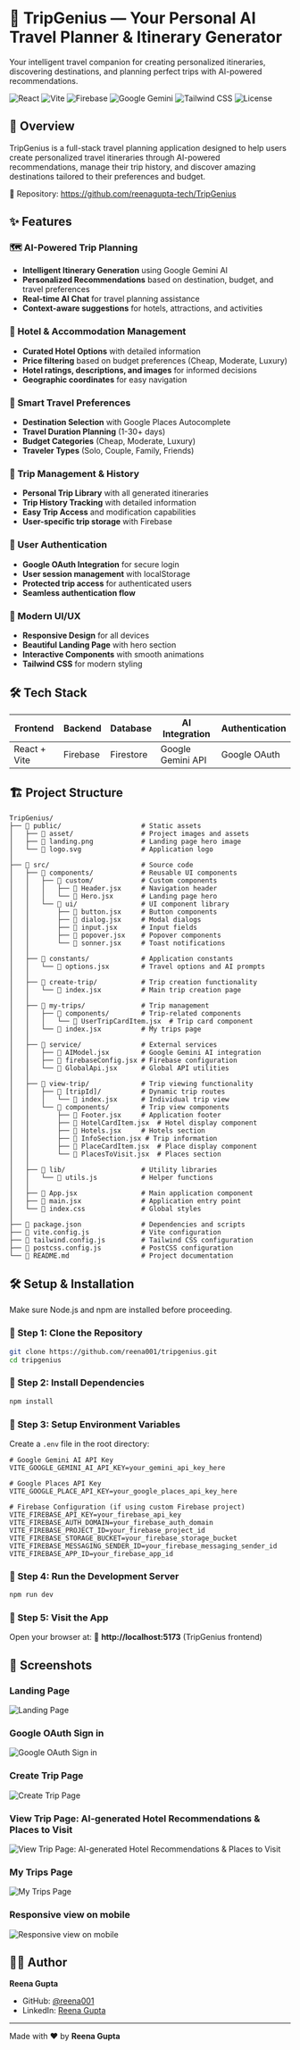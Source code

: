 # 🧠 TripGenius — Your Personal AI Travel Planner & Itinerary Generator
Your intelligent travel companion for creating personalized itineraries, discovering destinations, and planning perfect trips with AI-powered recommendations.

![React](https://img.shields.io/badge/frontend-react-blue?logo=react)
![Vite](https://img.shields.io/badge/build-vite-purple?logo=vite)
![Firebase](https://img.shields.io/badge/backend-firebase-orange?logo=firebase)
![Google Gemini](https://img.shields.io/badge/AI-Google%20Gemini-red?logo=google)
![Tailwind CSS](https://img.shields.io/badge/styling-tailwind%20css-38b2ac?logo=tailwind-css)
![License](https://img.shields.io/badge/license-MIT-lightgrey)

## 📌 Overview
TripGenius is a full-stack travel planning application designed to help users create personalized travel itineraries through AI-powered recommendations, manage their trip history, and discover amazing destinations tailored to their preferences and budget.

📖 Repository: https://github.com/reenagupta-tech/TripGenius

## ✨ Features

### 🗺️ AI-Powered Trip Planning
- **Intelligent Itinerary Generation** using Google Gemini AI
- **Personalized Recommendations** based on destination, budget, and travel preferences
- **Real-time AI Chat** for travel planning assistance
- **Context-aware suggestions** for hotels, attractions, and activities

### 🏨 Hotel & Accommodation Management
- **Curated Hotel Options** with detailed information
- **Price filtering** based on budget preferences (Cheap, Moderate, Luxury)
- **Hotel ratings, descriptions, and images** for informed decisions
- **Geographic coordinates** for easy navigation

### 🎯 Smart Travel Preferences
- **Destination Selection** with Google Places Autocomplete
- **Travel Duration Planning** (1-30+ days)
- **Budget Categories** (Cheap, Moderate, Luxury)
- **Traveler Types** (Solo, Couple, Family, Friends)

### 📱 Trip Management & History
- **Personal Trip Library** with all generated itineraries
- **Trip History Tracking** with detailed information
- **Easy Trip Access** and modification capabilities
- **User-specific trip storage** with Firebase

### 🔐 User Authentication
- **Google OAuth Integration** for secure login
- **User session management** with localStorage
- **Protected trip access** for authenticated users
- **Seamless authentication flow**

### 🎨 Modern UI/UX
- **Responsive Design** for all devices
- **Beautiful Landing Page** with hero section
- **Interactive Components** with smooth animations
- **Tailwind CSS** for modern styling

## 🛠️ Tech Stack

| Frontend | Backend | Database | AI Integration | Authentication |
|----------|---------|----------|----------------|----------------|
| React + Vite | Firebase | Firestore | Google Gemini API | Google OAuth |

## 🏗️ Project Structure

```
TripGenius/
├── 📁 public/                    # Static assets
│   ├── 📁 asset/                 # Project images and assets
│   ├── 📄 landing.png            # Landing page hero image
│   └── 📄 logo.svg               # Application logo
│
├── 📁 src/                       # Source code
│   ├── 📁 components/            # Reusable UI components
│   │   ├── 📁 custom/            # Custom components
│   │   │   ├── 📄 Header.jsx     # Navigation header
│   │   │   └── 📄 Hero.jsx       # Landing page hero
│   │   └── 📁 ui/                # UI component library
│   │       ├── 📄 button.jsx     # Button components
│   │       ├── 📄 dialog.jsx     # Modal dialogs
│   │       ├── 📄 input.jsx      # Input fields
│   │       ├── 📄 popover.jsx    # Popover components
│   │       └── 📄 sonner.jsx     # Toast notifications
│   │
│   ├── 📁 constants/             # Application constants
│   │   └── 📄 options.jsx        # Travel options and AI prompts
│   │
│   ├── 📁 create-trip/           # Trip creation functionality
│   │   └── 📄 index.jsx          # Main trip creation page
│   │
│   ├── 📁 my-trips/              # Trip management
│   │   ├── 📁 components/        # Trip-related components
│   │   │   └── 📄 UserTripCardItem.jsx  # Trip card component
│   │   └── 📄 index.jsx          # My trips page
│   │
│   ├── 📁 service/               # External services
│   │   ├── 📄 AIModel.jsx        # Google Gemini AI integration
│   │   ├── 📄 firebaseConfig.jsx # Firebase configuration
│   │   └── 📄 GlobalApi.jsx      # Global API utilities
│   │
│   ├── 📁 view-trip/             # Trip viewing functionality
│   │   ├── 📁 [tripId]/          # Dynamic trip routes
│   │   │   └── 📄 index.jsx      # Individual trip view
│   │   └── 📁 components/        # Trip view components
│   │       ├── 📄 Footer.jsx     # Application footer
│   │       ├── 📄 HotelCardItem.jsx  # Hotel display component
│   │       ├── 📄 Hotels.jsx     # Hotels section
│   │       ├── 📄 InfoSection.jsx # Trip information
│   │       ├── 📄 PlaceCardItem.jsx  # Place display component
│   │       └── 📄 PlacesToVisit.jsx  # Places section
│   │
│   ├── 📁 lib/                   # Utility libraries
│   │   └── 📄 utils.js           # Helper functions
│   │
│   ├── 📄 App.jsx                # Main application component
│   ├── 📄 main.jsx               # Application entry point
│   └── 📄 index.css              # Global styles
│
├── 📄 package.json               # Dependencies and scripts
├── 📄 vite.config.js             # Vite configuration
├── 📄 tailwind.config.js         # Tailwind CSS configuration
├── 📄 postcss.config.js          # PostCSS configuration
└── 📄 README.md                  # Project documentation
```

## 🛠️ Setup & Installation

Make sure Node.js and npm are installed before proceeding.

### 🔹 Step 1: Clone the Repository
```bash
git clone https://github.com/reena001/tripgenius.git
cd tripgenius
```

### 🔹 Step 2: Install Dependencies
```bash
npm install
```

### 🔹 Step 3: Setup Environment Variables
Create a `.env` file in the root directory:

```env
# Google Gemini AI API Key
VITE_GOOGLE_GEMINI_AI_API_KEY=your_gemini_api_key_here

# Google Places API Key
VITE_GOOGLE_PLACE_API_KEY=your_google_places_api_key_here

# Firebase Configuration (if using custom Firebase project)
VITE_FIREBASE_API_KEY=your_firebase_api_key
VITE_FIREBASE_AUTH_DOMAIN=your_firebase_auth_domain
VITE_FIREBASE_PROJECT_ID=your_firebase_project_id
VITE_FIREBASE_STORAGE_BUCKET=your_firebase_storage_bucket
VITE_FIREBASE_MESSAGING_SENDER_ID=your_firebase_messaging_sender_id
VITE_FIREBASE_APP_ID=your_firebase_app_id
```

### 🔹 Step 4: Run the Development Server
```bash
npm run dev
```

### 🔹 Step 5: Visit the App
Open your browser at:
📍 **http://localhost:5173** (TripGenius frontend)

## 📱 Screenshots

### Landing Page
![Landing Page](https://github.com/reenagupta-tech/TripGenius/blob/main/public/asset/1.1.png)

### Google OAuth Sign in
![Google OAuth Sign in](https://github.com/reenagupta-tech/TripGenius/blob/main/public/asset/2.png)

### Create Trip Page
![Create Trip Page](https://github.com/reenagupta-tech/TripGenius/blob/main/public/asset/4.4.png)

### View Trip Page: AI-generated Hotel Recommendations & Places to Visit
![View Trip Page: AI-generated Hotel Recommendations & Places to Visit](https://github.com/reenagupta-tech/TripGenius/blob/main/public/asset/7.png)

### My Trips Page
![My Trips Page](https://github.com/reenagupta-tech/TripGenius/blob/main/public/asset/6.png)

### Responsive view on mobile
![Responsive view on mobile](https://github.com/reenagupta-tech/TripGenius/blob/main/public/asset/8.jpg)


## 👨‍💻 Author

**Reena Gupta**
- GitHub: [@reena001](https://github.com/reena001)
- LinkedIn: [Reena Gupta](https://linkedin.com/in/reena-gupta)

---

Made with ❤️ by **Reena Gupta**
